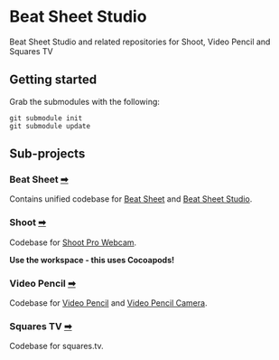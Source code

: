 # Beat Sheet Studio
Beat Sheet Studio and related repositories for Shoot, Video Pencil and Squares TV

## Getting started
Grab the submodules with the following:
```
git submodule init
git submodule update
```

## Sub-projects
### Beat Sheet [➡](BeatSheet)
Contains unified codebase for [Beat Sheet](https://squares.tv/beatsheet) and [Beat Sheet Studio](https://beatsheet.studio). 

### Shoot [➡](Shoot)
Codebase for [Shoot Pro Webcam](https://shootpro.app).

**Use the workspace - this uses Cocoapods!**

### Video Pencil [➡](VideoPencil)
Codebase for [Video Pencil](https://squares.tv/videopencil) and [Video Pencil Camera](https://squares.tv/videopencilcamera).

### Squares TV [➡](SquaresTV)
Codebase for squares.tv.
